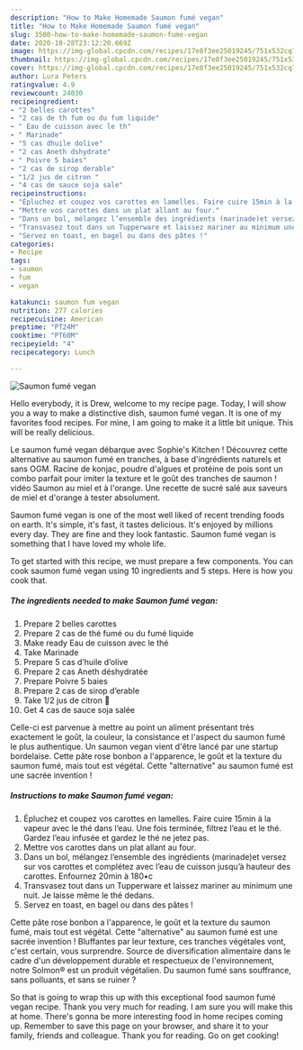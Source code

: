 ```yaml
---
description: "How to Make Homemade Saumon fumé vegan"
title: "How to Make Homemade Saumon fumé vegan"
slug: 3500-how-to-make-homemade-saumon-fume-vegan
date: 2020-10-28T23:12:20.669Z
image: https://img-global.cpcdn.com/recipes/17e8f3ee25019245/751x532cq70/saumon-fume-vegan-photo-principale-de-la-recette.jpg
thumbnail: https://img-global.cpcdn.com/recipes/17e8f3ee25019245/751x532cq70/saumon-fume-vegan-photo-principale-de-la-recette.jpg
cover: https://img-global.cpcdn.com/recipes/17e8f3ee25019245/751x532cq70/saumon-fume-vegan-photo-principale-de-la-recette.jpg
author: Lura Peters
ratingvalue: 4.9
reviewcount: 24030
recipeingredient:
- "2 belles carottes"
- "2 cas de th fum ou du fum liquide"
- " Eau de cuisson avec le th"
- " Marinade"
- "5 cas dhuile dolive"
- "2 cas Aneth dshydrate"
- " Poivre 5 baies"
- "2 cas de sirop derable"
- "1/2 jus de citron "
- "4 cas de sauce soja sale"
recipeinstructions:
- "Épluchez et coupez vos carottes en lamelles. Faire cuire 15min à la vapeur avec le thé dans l’eau. Une fois terminée, filtrez l’eau et le thé. Gardez l’eau infusée et gardez le thé ne jetez pas."
- "Mettre vos carottes dans un plat allant au four."
- "Dans un bol, mélangez l’ensemble des ingrédients (marinade)et versez sur vos carottes et complétez avec l’eau de cuisson jusqu’à hauteur des carottes. Enfournez 20min à 180•c"
- "Transvasez tout dans un Tupperware et laissez mariner au minimum une nuit. Je laisse même le thé dedans."
- "Servez en toast, en bagel ou dans des pâtes !"
categories:
- Recipe
tags:
- saumon
- fum
- vegan

katakunci: saumon fum vegan 
nutrition: 277 calories
recipecuisine: American
preptime: "PT24M"
cooktime: "PT60M"
recipeyield: "4"
recipecategory: Lunch

---
```



![Saumon fumé vegan](https://img-global.cpcdn.com/recipes/17e8f3ee25019245/751x532cq70/saumon-fume-vegan-photo-principale-de-la-recette.jpg)

Hello everybody, it is Drew, welcome to my recipe page. Today, I will show you a way to make a distinctive dish, saumon fumé vegan. It is one of my favorites food recipes. For mine, I am going to make it a little bit unique. This will be really delicious.

Le saumon fumé vegan débarque avec Sophie&#39;s Kitchen ! Découvrez cette alternative au saumon fumé en tranches, à base d&#39;ingrédients naturels et sans OGM. Racine de konjac, poudre d&#39;algues et protéine de pois sont un combo parfait pour imiter la texture et le goût des tranches de saumon ! vidéo Saumon au miel et à l&#39;orange. Une recette de sucré salé aux saveurs de miel et d&#39;orange à tester absolument.

Saumon fumé vegan is one of the most well liked of recent trending foods on earth. It's simple, it's fast, it tastes delicious. It's enjoyed by millions every day. They are fine and they look fantastic. Saumon fumé vegan is something that I have loved my whole life.


To get started with this recipe, we must prepare a few components. You can cook saumon fumé vegan using 10 ingredients and 5 steps. Here is how you cook that.

<!--inarticleads1-->

##### The ingredients needed to make Saumon fumé vegan:

1. Prepare 2 belles carottes
1. Prepare 2 cas de thé fumé ou du fumé liquide
1. Make ready  Eau de cuisson avec le thé
1. Take  Marinade
1. Prepare 5 cas d’huile d’olive
1. Prepare 2 cas Aneth déshydratée
1. Prepare  Poivre 5 baies
1. Prepare 2 cas de sirop d’erable
1. Take 1/2 jus de citron 🍋
1. Get 4 cas de sauce soja salée


Celle-ci est parvenue à mettre au point un aliment présentant très exactement le goût, la couleur, la consistance et l&#39;aspect du saumon fumé le plus authentique. Un saumon vegan vient d&#39;être lancé par une startup bordelaise. Cette pâte rose bonbon a l&#39;apparence, le goût et la texture du saumon fumé, mais tout est végétal. Cette &#34;alternative&#34; au saumon fumé est une sacrée invention ! 

<!--inarticleads2-->

##### Instructions to make Saumon fumé vegan:

1. Épluchez et coupez vos carottes en lamelles. Faire cuire 15min à la vapeur avec le thé dans l’eau. Une fois terminée, filtrez l’eau et le thé. Gardez l’eau infusée et gardez le thé ne jetez pas.
1. Mettre vos carottes dans un plat allant au four.
1. Dans un bol, mélangez l’ensemble des ingrédients (marinade)et versez sur vos carottes et complétez avec l’eau de cuisson jusqu’à hauteur des carottes. Enfournez 20min à 180•c
1. Transvasez tout dans un Tupperware et laissez mariner au minimum une nuit. Je laisse même le thé dedans.
1. Servez en toast, en bagel ou dans des pâtes !


Cette pâte rose bonbon a l&#39;apparence, le goût et la texture du saumon fumé, mais tout est végétal. Cette &#34;alternative&#34; au saumon fumé est une sacrée invention ! Bluffantes par leur texture, ces tranches végétales vont, c&#39;est certain, vous surprendre. Source de diversification alimentaire dans le cadre d&#39;un développement durable et respectueux de l&#39;environnement, notre Solmon® est un produit végétalien. Du saumon fumé sans souffrance, sans polluants, et sans se ruiner ? 

So that is going to wrap this up with this exceptional food saumon fumé vegan recipe. Thank you very much for reading. I am sure you will make this at home. There's gonna be more interesting food in home recipes coming up. Remember to save this page on your browser, and share it to your family, friends and colleague. Thank you for reading. Go on get cooking!
